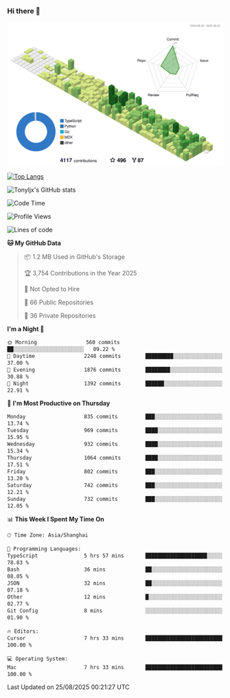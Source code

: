 ### Hi there 👋

![](./profile-3d-contrib/profile-green-animate.svg)

 

[![Top Langs](https://github-readme-stats.vercel.app/api/top-langs/?username=tonyljx)](https://github.com/anuraghazra/github-readme-stats)

![Tonyljx's GitHub stats](https://github-readme-stats.vercel.app/api?username=tonyljx&theme=default&show_icons=true)

 

<!--START_SECTION:waka-->
![Code Time](http://img.shields.io/badge/Code%20Time-1%2C423%20hrs%2021%20mins-blue)

![Profile Views](http://img.shields.io/badge/Profile%20Views-0-blue)

![Lines of code](https://img.shields.io/badge/From%20Hello%20World%20I%27ve%20Written-2.5%20million%20lines%20of%20code-blue)

**🐱 My GitHub Data** 

> 📦 1.2 MB Used in GitHub's Storage 
 > 
> 🏆 3,754 Contributions in the Year 2025
 > 
> 🚫 Not Opted to Hire
 > 
> 📜 66 Public Repositories 
 > 
> 🔑 36 Private Repositories 
 > 
**I'm a Night 🦉** 

```text
🌞 Morning                560 commits         ██░░░░░░░░░░░░░░░░░░░░░░░   09.22 % 
🌆 Daytime                2248 commits        █████████░░░░░░░░░░░░░░░░   37.00 % 
🌃 Evening                1876 commits        ████████░░░░░░░░░░░░░░░░░   30.88 % 
🌙 Night                  1392 commits        ██████░░░░░░░░░░░░░░░░░░░   22.91 % 
```
📅 **I'm Most Productive on Thursday** 

```text
Monday                   835 commits         ███░░░░░░░░░░░░░░░░░░░░░░   13.74 % 
Tuesday                  969 commits         ████░░░░░░░░░░░░░░░░░░░░░   15.95 % 
Wednesday                932 commits         ████░░░░░░░░░░░░░░░░░░░░░   15.34 % 
Thursday                 1064 commits        ████░░░░░░░░░░░░░░░░░░░░░   17.51 % 
Friday                   802 commits         ███░░░░░░░░░░░░░░░░░░░░░░   13.20 % 
Saturday                 742 commits         ███░░░░░░░░░░░░░░░░░░░░░░   12.21 % 
Sunday                   732 commits         ███░░░░░░░░░░░░░░░░░░░░░░   12.05 % 
```


📊 **This Week I Spent My Time On** 

```text
🕑︎ Time Zone: Asia/Shanghai

💬 Programming Languages: 
TypeScript               5 hrs 57 mins       ████████████████████░░░░░   78.83 % 
Bash                     36 mins             ██░░░░░░░░░░░░░░░░░░░░░░░   08.05 % 
JSON                     32 mins             ██░░░░░░░░░░░░░░░░░░░░░░░   07.18 % 
Other                    12 mins             █░░░░░░░░░░░░░░░░░░░░░░░░   02.77 % 
Git Config               8 mins              ░░░░░░░░░░░░░░░░░░░░░░░░░   01.90 % 

🔥 Editors: 
Cursor                   7 hrs 33 mins       █████████████████████████   100.00 % 

💻 Operating System: 
Mac                      7 hrs 33 mins       █████████████████████████   100.00 % 
```


 Last Updated on 25/08/2025 00:21:27 UTC
<!--END_SECTION:waka-->
